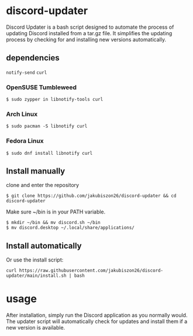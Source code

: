# discord-updater
Discord Updater is a bash script designed to automate the process of updating Discord installed from a tar.gz file. It simplifies the updating process by checking for and installing new versions automatically.
## dependencies
```notify-send```
```curl```
### OpenSUSE Tumbleweed
```$ sudo zypper in libnotify-tools curl```
### Arch Linux 
```$ sudo pacman -S libnotify curl```
### Fedora Linux
```$ sudo dnf install libnotify curl```

## Install manually 

clone and enter the repository
```
$ git clone https://github.com/jakubiszon26/discord-updater && cd discord-updater
```
Make sure ~/bin is in your PATH variable. 
```
$ mkdir ~/bin && mv discord.sh ~/bin
$ mv discord.desktop ~/.local/share/applications/
```
## Install automatically
Or use the install script: 
```
curl https://raw.githubusercontent.com/jakubiszon26/discord-updater/main/install.sh | bash
```
# usage 
After installation, simply run the Discord application as you normally would. The updater script will automatically check for updates and install them if a new version is available.
